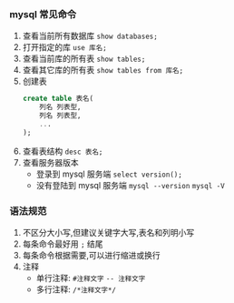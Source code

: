 ### mysql 常见命令

1. 查看当前所有数据库
   `show databases;`
2. 打开指定的库
   `use 库名;`
3. 查看当前库的所有表
   `show tables;`
4. 查看其它库的所有表
   `show tables from 库名;`
5. 创建表
   ```sql
   create table 表名(
       列名 列表型,
       列名 列表型,
       ...
   );
   ```
6. 查看表结构
   `desc 表名;`
7. 查看服务器版本
   - 登录到 mysql 服务端
     `select version();`
   - 没有登陆到 mysql 服务端
     `mysql --version`
     `mysql -V`

### 语法规范

1. 不区分大小写,但建议关键字大写,表名和列明小写
2. 每条命令最好用 `;` 结尾
3. 每条命令根据需要,可以进行缩进或换行
4. 注释
   - 单行注释:
     `#注释文字`
     `-- 注释文字`
   - 多行注释:
     `/*注释文字*/`
